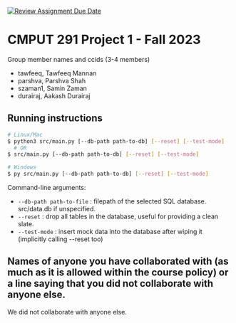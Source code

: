 [![Review Assignment Due Date](https://classroom.github.com/assets/deadline-readme-button-24ddc0f5d75046c5622901739e7c5dd533143b0c8e959d652212380cedb1ea36.svg)](https://classroom.github.com/a/1ysbDgXa)
# CMPUT 291 Project 1 - Fall 2023  
Group member names and ccids (3-4 members)  
  - tawfeeq, Tawfeeq Mannan
  - parshva, Parshva Shah
  - szaman1, Samin Zaman
  - durairaj, Aakash Durairaj

## Running instructions
```bash
# Linux/Mac
$ python3 src/main.py [--db-path path-to-db] [--reset] [--test-mode]
  # OR
$ src/main.py [--db-path path-to-db] [--reset] [--test-mode]

# Windows
$ py src/main.py [--db-path path-to-db] [--reset] [--test-mode]
```

Command-line arguments:
  - `--db-path path-to-file` : filepath of the selected SQL database. src/data.db if unspecified.
  - `--reset` : drop all tables in the database, useful for providing a clean slate.
  - `--test-mode` : insert mock data into the database after wiping it (implicitly calling --reset too)

## Names of anyone you have collaborated with (as much as it is allowed within the course policy) or a line saying that you did not collaborate with anyone else.  
We did not collaborate with anyone else.
